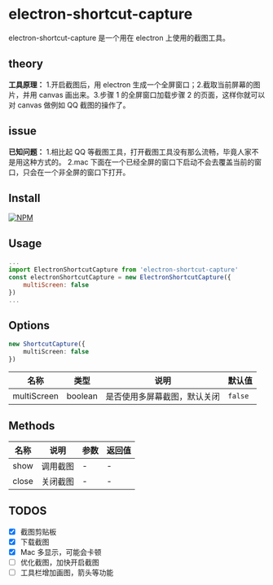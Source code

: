# electron-shortcut-capture

electron-shortcut-capture 是一个用在 electron 上使用的截图工具。

## theory

**工具原理：** 1.开启截图后，用 electron 生成一个全屏窗口；2.截取当前屏幕的图片，并用 canvas 画出来。3.步骤 1 的全屏窗口加载步骤 2 的页面，这样你就可以对 canvas 做例如 QQ 截图的操作了。

## issue

**已知问题：** 1.相比起 QQ 等截图工具，打开截图工具没有那么流畅，毕竟人家不是用这种方式的。
2.mac 下面在一个已经全屏的窗口下启动不会去覆盖当前的窗口，只会在一个非全屏的窗口下打开。

## Install

[![NPM](https://nodei.co/npm/electron-shortcut-capture.png?downloads=true&downloadRank=true&stars=true)](https://nodei.co/npm/electron-shortcut-capture/)

## Usage

```js
...
import ElectronShortcutCapture from 'electron-shortcut-capture'
const electronShortcutCapture = new ElectronShortcutCapture({
	multiScreen: false
})
...
```

## Options

```typescript
new ShortcutCapture({
	multiScreen: false
})
```

| 名称        | 类型    | 说明                         | 默认值  |
| ----------- | ------- | ---------------------------- | ------- |
| multiScreen | boolean | 是否使用多屏幕截图，默认关闭 | `false` |

## Methods

| 名称  | 说明     | 参数 | 返回值 |
| ----- | -------- | ---- | ------ |
| show  | 调用截图 | -    | -      |
| close | 关闭截图 | -    | -      |

## TODOS

-   [x] 截图剪贴板
-   [x] 下载截图
-   [x] Mac 多显示，可能会卡顿
-   [ ] 优化截图，加快开启截图
-   [ ] 工具栏增加画图，箭头等功能
